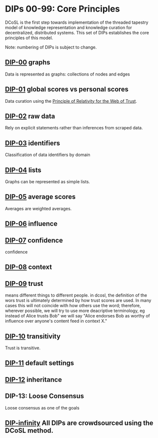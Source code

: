 # DIPs 00-99: Core Principles

DCoSL is the first step towards implementation of the threaded tapestry model of knowledge representation and knowledge curation for decentralized, distributed systems. This set of DIPs establishes the core principles of this model.

Note: numbering of DIPs is subject to change.

## [DIP-00](00.md) graphs

Data is represented as graphs: collections of nodes and edges

## [DIP-01](01.md) global scores vs personal scores

Data curation using the [Principle of Relativity for the Web of Trust](https://github.com/WebOfTrustInfo/rwot1-sf/blob/master/Principle-of-Relativity-for-WoT.md).

## [DIP-02](02.md) raw data

Rely on explicit statements rather than inferences from scraped data.

## [DIP-03](03.md) identifiers

Classification of data identifiers by domain

## [DIP-04](04.md) lists

Graphs can be represented as simple lists.

## [DIP-05](05.md) average scores

Averages are weighted averages.

## [DIP-06](06.md) influence

## [DIP-07](07.md) confidence

confidence

## [DIP-08](08.md) context

## [DIP-09](09.md) trust

means different things to different people. in dcosl, the definition of the wors trust is ultimately determined by how trust scores are used. In many cases this will not coincide with how others use the word; therefore, wherever possible, we will try to use more deacriptive terminology, eg instead of Alice trusts Bob" we will say "Alice endorses Bob as worthy of influence over anyone's content feed in context X."

## [DIP-10](10.md) transitivity

Trust is transitive.

## [DIP-11](11.md) default settings

## [DIP-12](12.md) inheritance

## DIP-13: Loose Consensus 

Loose consensus as one of the goals

## [DIP-infinity](infinity.md) All DIPs are crowdsourced using the DCoSL method.



